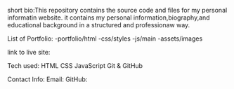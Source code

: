 short bio:This repository contains the source code and files for my personal informatin website.
it contains my personal information,biography,and educational background in a structured and professionaw way.

List of Portfolio:
-portfolio/html
-css/styles
-js/main
-assets/images

link to live site:

Tech used:
HTML
CSS
JavaScript
Git & GitHub

Contact Info:
Email: 
GitHub:
